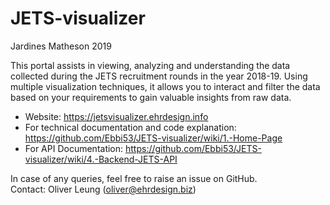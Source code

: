 # JETS-visualizer

Jardines Matheson 2019

This portal assists in viewing, analyzing and understanding the data collected during the JETS recruitment rounds in the year 2018-19. 
Using multiple visualization techniques, it allows you to interact and filter the data based on your requirements to gain valuable insights 
from raw data.

* Website: https://jetsvisualizer.ehrdesign.info
* For technical documentation and code explanation: https://github.com/Ebbi53/JETS-visualizer/wiki/1.-Home-Page  
* For API Documentation: https://github.com/Ebbi53/JETS-visualizer/wiki/4.-Backend-JETS-API

In case of any queries, feel free to raise an issue on GitHub.  
Contact: Oliver Leung (oliver@ehrdesign.biz)

